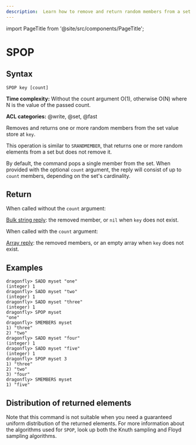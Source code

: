```yaml
---
description:  Learn how to remove and return random members from a set with Redis SPOP command.
---
```


import PageTitle from '@site/src/components/PageTitle';

# SPOP

<PageTitle title="Redis SPOP Command (Documentation) | Dragonfly" />

## Syntax

    SPOP key [count]

**Time complexity:** Without the count argument O(1), otherwise O(N) where N is the value of the passed count.

**ACL categories:** @write, @set, @fast

Removes and returns one or more random members from the set value store at `key`.

This operation is similar to `SRANDMEMBER`, that returns one or more random elements from a set but does not remove it.

By default, the command pops a single member from the set. When provided with
the optional `count` argument, the reply will consist of up to `count` members,
depending on the set's cardinality.

## Return

When called without the `count` argument:

[Bulk string reply](https://redis.io/docs/latest/develop/reference/protocol-spec/#bulk-strings): the removed member, or `nil` when `key` does not exist.

When called with the `count` argument:

[Array reply](https://redis.io/docs/latest/develop/reference/protocol-spec/#arrays): the removed members, or an empty array when `key` does not exist.

## Examples

```shell
dragonfly> SADD myset "one"
(integer) 1
dragonfly> SADD myset "two"
(integer) 1
dragonfly> SADD myset "three"
(integer) 1
dragonfly> SPOP myset
"one"
dragonfly> SMEMBERS myset
1) "three"
2) "two"
dragonfly> SADD myset "four"
(integer) 1
dragonfly> SADD myset "five"
(integer) 1
dragonfly> SPOP myset 3
1) "three"
2) "two"
3) "four"
dragonfly> SMEMBERS myset
1) "five"
```
## Distribution of returned elements

Note that this command is not suitable when you need a guaranteed uniform distribution of the returned elements. For more information about the algorithms used for `SPOP`, look up both the Knuth sampling and Floyd sampling algorithms.
